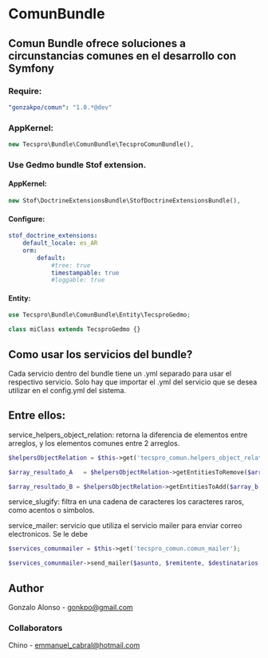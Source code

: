 # ComunBundle
## Comun Bundle ofrece soluciones a circunstancias comunes en el desarrollo con Symfony

### Require:
``` yaml
"gonzakpo/comun": "1.0.*@dev"
```
### AppKernel:
``` php
new Tecspro\Bundle\ComunBundle\TecsproComunBundle(),
```
### Use Gedmo bundle Stof extension.
#### AppKernel:
``` php
new Stof\DoctrineExtensionsBundle\StofDoctrineExtensionsBundle(),
```
#### Configure:
``` yaml
stof_doctrine_extensions:
    default_locale: es_AR
    orm:
        default:
            #tree: true
            timestampable: true
            #loggable: true
```
#### Entity:
``` php
use Tecspro\Bundle\ComunBundle\Entity\TecsproGedmo;

class miClass extends TecsproGedmo {}
```
## Como usar los servicios del bundle?

Cada servicio dentro del bundle tiene un .yml separado
para usar el respectivo servicio. Solo hay que importar
el .yml del servicio que se desea utilizar en el config.yml 
del sistema.

## Entre ellos:

service_helpers_object_relation: 
retorna la diferencia de elementos entre arreglos, y los elementos comunes entre 2 arreglos.
``` php
$helpersObjectRelation = $this->get('tecspro_comun.helpers_object_relation');

$array_resultado_A   = $helpersObjectRelation->getEntitiesToRemove($array_a, $array_b);

$array_resultado_B = $helpersObjectRelation->getEntitiesToAdd($array_b, $array_a);
```
service_slugify: 
filtra en una cadena de caracteres los caracteres raros, como acentos o simbolos.

service_mailer: 
servicio que utiliza el servicio mailer para enviar correo electronicos.
Se le debe 
``` php
$services_comunmailer = $this->get('tecspro_comun.comun_mailer');

$services_comunmailer->send_mailer($asunto, $remitente, $destinatarios, $mensaje);
```
## Author
Gonzalo Alonso - gonkpo@gmail.com
### Collaborators
Chino - emmanuel_cabral@hotmail.com

